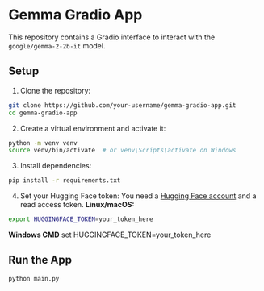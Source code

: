 # Gemma Gradio App

This repository contains a Gradio interface to interact with the `google/gemma-2-2b-it` model.

## Setup

1. Clone the repository:
```bash
git clone https://github.com/your-username/gemma-gradio-app.git
cd gemma-gradio-app
```

2. Create a virtual environment and activate it:
```bash
python -m venv venv
source venv/bin/activate  # or venv\Scripts\activate on Windows
```

3. Install dependencies:
```bash
pip install -r requirements.txt
```

4. Set your Hugging Face token:
You need a [Hugging Face account](https://huggingface.co/) and a read access token.
**Linux/macOS:**
```bash
export HUGGINGFACE_TOKEN=your_token_here
```
**Windows CMD**
set HUGGINGFACE_TOKEN=your_token_here

## Run the App

```bash
python main.py
```